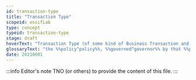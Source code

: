 ```yaml
---
id: transaction-type
title: "Transaction Type"
scopeid: essifLab
type: concept
typeid: transaction-type
stage: draft
hoverText: "Transaction Type (of some kind of Business Transaction and some Party): the Policy, Governed by that Party, and other necessary artifacts (e.g. a Transaction Form) that provide an Actor with all necessary means to conduct a Transaction of this type on behalf of that Party."
glossaryText: "the %%policy^policy%%, %%governed^governor%% by that %%party^party%%, and other necessary artifacts (e.g. a %%transaction form^transaction-form%%) that provide an %%actor^actor%% with all necessary means to conduct a %%transaction^transaction%% of this type on behalf of that %%party^party%%."
date: 20210601
---
```


:::info Editor's note
TNO (or others) to provide the content of this file.
:::
